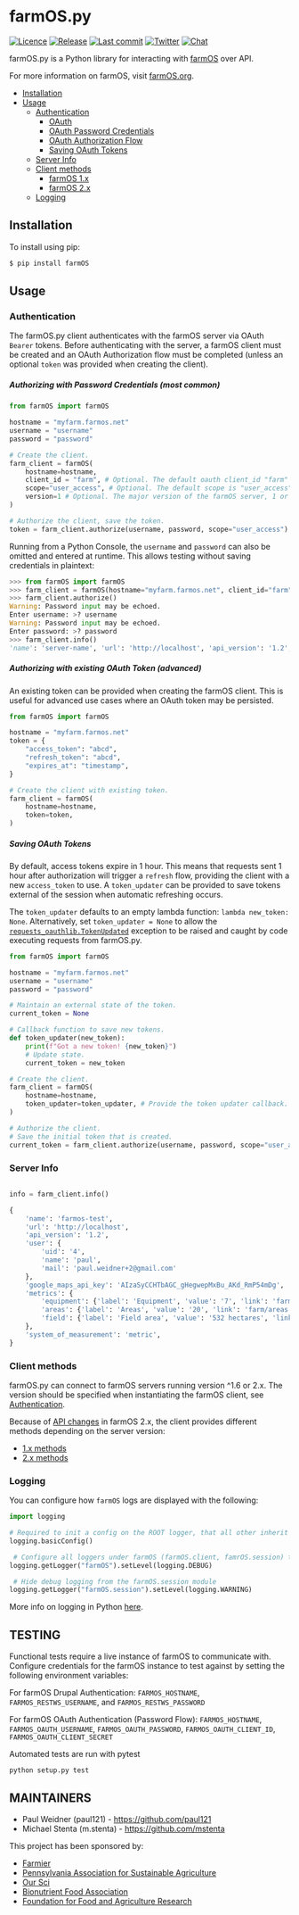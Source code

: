 # farmOS.py

[![Licence](https://img.shields.io/badge/Licence-GPL%203.0-blue.svg)](https://opensource.org/licenses/GPL-3.0/)
[![Release](https://img.shields.io/github/release/farmOS/farmOS.py.svg?style=flat)](https://github.com/farmOS/farmOS.py/releases)
[![Last commit](https://img.shields.io/github/last-commit/farmOS/farmOS.py.svg?style=flat)](https://github.com/farmOS/farmOS.py/commits)
[![Twitter](https://img.shields.io/twitter/follow/farmOSorg.svg?label=%40farmOSorg&style=flat)](https://twitter.com/farmOSorg)
[![Chat](https://img.shields.io/matrix/farmOS:matrix.org.svg)](https://riot.im/app/#/room/#farmOS:matrix.org)

farmOS.py is a Python library for interacting with [farmOS](https://farmOS.org)
over API.

For more information on farmOS, visit [farmOS.org](https://farmOS.org).

- [Installation](#installation)
- [Usage](#usage)
  - [Authentication](#authentication)
    - [OAuth](#OAuth)
     - [OAuth Password Credentials](#oauth-password-credentials-most-common)
     - [OAuth Authorization Flow](#oauth-authorization-flow-advanced)
     - [Saving OAuth Tokens](#saving-oauth-tokens)
  - [Server Info](#server-info)
  - [Client methods](#client-methods)  
    - [farmOS 1.x](docs/client_1x.md)
    - [farmOS 2.x](docs/client_2x.md)
  - [Logging](#logging)


## Installation

To install using pip:

```bash
$ pip install farmOS
```

## Usage

### Authentication

The farmOS.py client authenticates with the farmOS server via OAuth `Bearer`
tokens. Before authenticating with the server, a farmOS client must be 
created and an OAuth Authorization flow must be completed (unless an optional 
`token` was provided when creating the client).

##### Authorizing with Password Credentials (most common)

```python
from farmOS import farmOS

hostname = "myfarm.farmos.net"
username = "username"
password = "password"

# Create the client.
farm_client = farmOS(
    hostname=hostname,
    client_id = "farm", # Optional. The default oauth client_id "farm" is enabled on all farmOS servers.
    scope="user_access", # Optional. The default scope is "user_access". Only needed if authorizing with a different scope.
    version=1 # Optional. The major version of the farmOS server, 1 or 2. Defaults to 1.
)

# Authorize the client, save the token.
token = farm_client.authorize(username, password, scope="user_access")
```

Running from a Python Console, the `username` and `password` can also be 
omitted and entered at runtime. This allows testing without saving 
credentials in plaintext:

```python
>>> from farmOS import farmOS
>>> farm_client = farmOS(hostname="myfarm.farmos.net", client_id="farm", scope="user_access")
>>> farm_client.authorize()
Warning: Password input may be echoed.
Enter username: >? username
Warning: Password input may be echoed.
Enter password: >? password
>>> farm_client.info()
'name': 'server-name', 'url': 'http://localhost', 'api_version': '1.2', 'user': ....
```

##### Authorizing with existing OAuth Token (advanced)

An existing token can be provided when creating the farmOS client. This is
useful for advanced use cases where an OAuth token may be persisted.

```python
from farmOS import farmOS

hostname = "myfarm.farmos.net"
token = {
    "access_token": "abcd",
    "refresh_token": "abcd",
    "expires_at": "timestamp",
}

# Create the client with existing token.
farm_client = farmOS(
    hostname=hostname,
    token=token,
)
```

##### Saving OAuth Tokens

By default, access tokens expire in 1 hour. This means that requests sent 1 
hour after authorization will trigger a `refresh` flow, providing the client
with a new `access_token` to use. A `token_updater` can be provided to save 
tokens external of the session when automatic refreshing occurs.

The `token_updater` defaults to an empty lambda function: `lambda new_token: None`.
Alternatively, set `token_updater = None` to allow the [`requests_oauthlib.TokenUpdated`](https://requests-oauthlib.readthedocs.io/en/latest/api.html#requests_oauthlib.TokenUpdated)
exception to be raised and caught by code executing requests from farmOS.py.

```python
from farmOS import farmOS

hostname = "myfarm.farmos.net"
username = "username"
password = "password"

# Maintain an external state of the token.
current_token = None

# Callback function to save new tokens.
def token_updater(new_token):
    print(f"Got a new token! {new_token}")
    # Update state.
    current_token = new_token

# Create the client.
farm_client = farmOS(
    hostname=hostname,
    token_updater=token_updater, # Provide the token updater callback.
)

# Authorize the client.
# Save the initial token that is created.
current_token = farm_client.authorize(username, password, scope="user_access")
```

### Server Info

```python

info = farm_client.info()

{
    'name': 'farmos-test',
    'url': 'http://localhost',
    'api_version': '1.2',
    'user': {
        'uid': '4',
        'name': 'paul',
        'mail': 'paul.weidner+2@gmail.com'
    },
    'google_maps_api_key': 'AIzaSyCCHTbAGC_gHegwepMxBu_AKd_RmP54mDg',
    'metrics': {
        'equipment': {'label': 'Equipment', 'value': '7', 'link': 'farm/assets/equipment/list', 'weight': 0},
        'areas': {'label': 'Areas', 'value': '20', 'link': 'farm/areas', 'weight': 100},
        'field': {'label': 'Field area', 'value': '532 hectares', 'link': 'farm/areas', 'weight': 101}
    },
    'system_of_measurement': 'metric',
}
```


### Client methods

farmOS.py can connect to farmOS servers running version ^1.6 or 2.x. The version should be specified when instantiating
the farmOS client, see [Authentication](#authentication).

Because of [API changes](https://2x.farmos.org/development/api/changes/) in farmOS 2.x, the client provides different
methods depending on the server version:

- [1.x methods](docs/client_1x.md)
- [2.x methods](docs/client_2x.md)

### Logging

You can configure how `farmOS` logs are displayed with the following:
```python
import logging

# Required to init a config on the ROOT logger, that all other inherit from
logging.basicConfig()

 # Configure all loggers under farmOS (farmOS.client, famrOS.session) to desired level
logging.getLogger("farmOS").setLevel(logging.DEBUG)

 # Hide debug logging from the farmOS.session module
logging.getLogger("farmOS.session").setLevel(logging.WARNING)
```
More info on logging in Python [here](https://docs.python.org/3/howto/logging.html#logging-basic-tutorial).

## TESTING
Functional tests require a live instance of farmOS to communicate with.
Configure credentials for the farmOS instance to test against by setting the following environment variables: 

For farmOS Drupal Authentication:
`FARMOS_HOSTNAME`, `FARMOS_RESTWS_USERNAME`, and `FARMOS_RESTWS_PASSWORD`

For farmOS OAuth Authentication (Password Flow):
`FARMOS_HOSTNAME`, `FARMOS_OAUTH_USERNAME`, `FARMOS_OAUTH_PASSWORD`, `FARMOS_OAUTH_CLIENT_ID`, `FARMOS_OAUTH_CLIENT_SECRET`

Automated tests are run with pytest

    python setup.py test

## MAINTAINERS

 * Paul Weidner (paul121) - https://github.com/paul121
 * Michael Stenta (m.stenta) - https://github.com/mstenta

This project has been sponsored by:

 * [Farmier](https://farmier.com)
 * [Pennsylvania Association for Sustainable Agriculture](https://pasafarming.org)
 * [Our Sci](http://our-sci.net)
 * [Bionutrient Food Association](https://bionutrient.org)
 * [Foundation for Food and Agriculture Research](https://foundationfar.org/)
